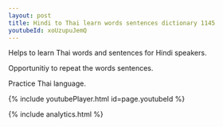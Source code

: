 ```yaml
---
layout: post
title: Hindi to Thai learn words sentences dictionary 1145 
youtubeId: xoUzupuJemQ
---
```

 
 
Helps to learn Thai words and sentences for Hindi speakers.

Opportunitiy to repeat the words sentences. 

Practice Thai language. 
 
{% include youtubePlayer.html id=page.youtubeId %}
 
 
{% include analytics.html %}